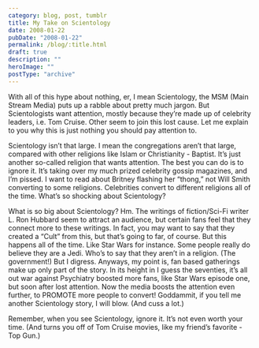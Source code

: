 ```yaml
---
category: blog, post, tumblr
title: My Take on Scientology
date: 2008-01-22
pubDate: "2008-01-22"
permalink: /blog/:title.html
draft: true
description: ""
heroImage: ""
postType: "archive"
---
```


With all of this hype about nothing, er, I mean Scientology, the MSM (Main Stream Media) puts up a rabble about pretty much jargon. But Scientologists want attention, mostly because they’re made up of celebrity leaders, i.e. Tom Cruise. Other seem to join this lost cause. Let me explain to you why this is just nothing you should pay attention to.

Scientology isn’t that large. I mean the congregations aren’t that large, compared with other religions like Islam or Christianity - Baptist. It’s just another so-called religion that wants attention. The best you can do is to ignore it. It’s taking over my much prized celebrity gossip magazines, and I’m pissed. I want to read about Britney flashing her “thong,” not Will Smith converting to some religions. Celebrities convert to different religions all of the time. What’s so shocking about Scientology?

What is so big about Scientology? Hm. The writings of fiction/Sci-Fi writer L. Ron Hubbard seem to attract an audience, but certain fans feel that they connect more to these writings. In fact, you may want to say that they created a “Cult” from this, but that’s going to far, of course. But this happens all of the time. Like Star Wars for instance. Some people really do believe they are a Jedi. Who’s to say that they aren’t in a religion. (The government!) But I digress. Anyways, my point is, fan based gatherings make up only part of the story. In its height in I guess the seventies, it’s all out war against Psychiatry boosted more fans, like Star Wars episode one, but soon after lost attention. Now the media boosts the attention even further, to PROMOTE more people to convert! Goddammit, if you tell me another Scientology story, I will blow. (And cuss a lot.)

Remember, when you see Scientology, ignore it. It’s not even worth your time. (And turns you off of Tom Cruise movies, like my friend’s favorite - Top Gun.)
